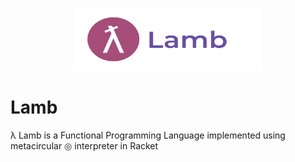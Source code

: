 <p align="center">
  <img  height="100" width="300" src="https://github.com/JagratPatkar/Lamb/blob/main/images/Lamb.png"/>
</p>



# Lamb
λ Lamb is a Functional Programming Language implemented using metacircular ◎ interpreter in Racket  
